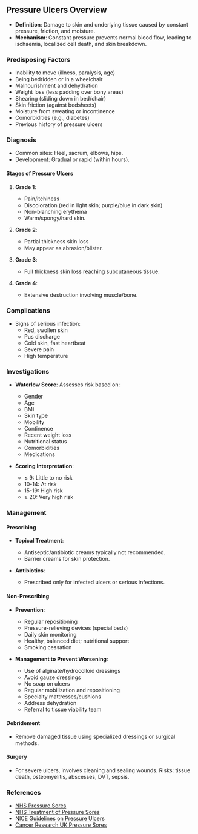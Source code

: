 ## Pressure Ulcers Overview

- **Definition**: Damage to skin and underlying tissue caused by constant pressure, friction, and moisture.
- **Mechanism**: Constant pressure prevents normal blood flow, leading to ischaemia, localized cell death, and skin breakdown.

### Predisposing Factors
- Inability to move (illness, paralysis, age)
- Being bedridden or in a wheelchair
- Malnourishment and dehydration
- Weight loss (less padding over bony areas)
- Shearing (sliding down in bed/chair)
- Skin friction (against bedsheets)
- Moisture from sweating or incontinence
- Comorbidities (e.g., diabetes)
- Previous history of pressure ulcers

### Diagnosis
- Common sites: Heel, sacrum, elbows, hips.
- Development: Gradual or rapid (within hours).

#### Stages of Pressure Ulcers
1. **Grade 1**: 
   - Pain/itchiness
   - Discoloration (red in light skin; purple/blue in dark skin)
   - Non-blanching erythema
   - Warm/spongy/hard skin.

2. **Grade 2**: 
   - Partial thickness skin loss
   - May appear as abrasion/blister.

3. **Grade 3**: 
   - Full thickness skin loss reaching subcutaneous tissue.

4. **Grade 4**: 
   - Extensive destruction involving muscle/bone.

### Complications
- Signs of serious infection:
  - Red, swollen skin
  - Pus discharge
  - Cold skin, fast heartbeat
  - Severe pain
  - High temperature

### Investigations
- **Waterlow Score**: Assesses risk based on:
  - Gender
  - Age
  - BMI
  - Skin type
  - Mobility
  - Continence
  - Recent weight loss
  - Nutritional status
  - Comorbidities
  - Medications

- **Scoring Interpretation**:
  - ≤ 9: Little to no risk
  - 10-14: At risk
  - 15-19: High risk
  - ≥ 20: Very high risk

### Management

#### Prescribing
- **Topical Treatment**: 
  - Antiseptic/antibiotic creams typically not recommended.
  - Barrier creams for skin protection.

- **Antibiotics**: 
  - Prescribed only for infected ulcers or serious infections.

#### Non-Prescribing

- **Prevention**:
  - Regular repositioning
  - Pressure-relieving devices (special beds)
  - Daily skin monitoring
  - Healthy, balanced diet; nutritional support
  - Smoking cessation

- **Management to Prevent Worsening**:
  - Use of alginate/hydrocolloid dressings
  - Avoid gauze dressings
  - No soap on ulcers
  - Regular mobilization and repositioning
  - Specialty mattresses/cushions
  - Address dehydration
  - Referral to tissue viability team

#### Debridement
- Remove damaged tissue using specialized dressings or surgical methods.

#### Surgery
- For severe ulcers, involves cleaning and sealing wounds. Risks: tissue death, osteomyelitis, abscesses, DVT, sepsis.

### References
- [NHS Pressure Sores](https://www.nhs.uk/conditions/pressure-sores/)
- [NHS Treatment of Pressure Sores](https://www.nhs.uk/conditions/pressure-sores/treatment/)
- [NICE Guidelines on Pressure Ulcers](https://www.nice.org.uk/guidance/cg179/chapter/1-Recommendations)
- [Cancer Research UK Pressure Sores](https://www.cancerresearchuk.org/about-cancer/coping/physically/skin-problems/pressure-sores/causes-and-prevention)